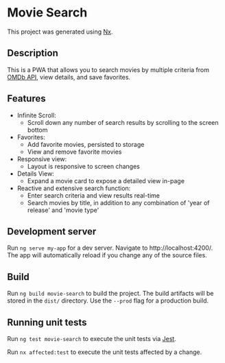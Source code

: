 # Movie Search

This project was generated using [Nx](https://nx.dev).

## Description

This is a PWA that allows you to search movies by multiple criteria from [OMDb API](http://omdbapi.com/), view details,
and save favorites.

## Features

- Infinite Scroll:
  - Scroll down any number of search results by scrolling to the screen bottom
- Favorites:
  - Add favorite movies, persisted to storage
  - View and remove favorite movies
- Responsive view:
  - Layout is responsive to screen changes
- Details View:
  - Expand a movie card to expose a detailed view in-page
- Reactive and extensive search function:
  - Enter search criteria and view results real-time
  - Search movies by title, in addition to any combination of 'year of release' and 'movie type'

## Development server

Run `ng serve my-app` for a dev server. Navigate to http://localhost:4200/. The app will automatically reload if you
change any of the source files.

## Build

Run `ng build movie-search` to build the project. The build artifacts will be stored in the `dist/` directory. Use
the `--prod` flag for a production build.

## Running unit tests

Run `ng test movie-search` to execute the unit tests via [Jest](https://jestjs.io).

Run `nx affected:test` to execute the unit tests affected by a change.

